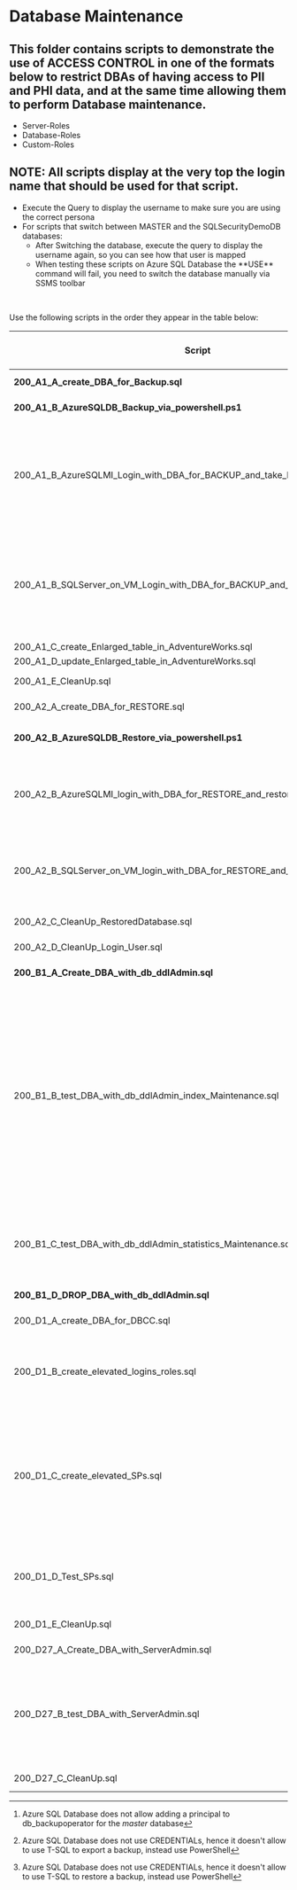 # Database Maintenance

## This folder contains scripts to demonstrate the use of ACCESS CONTROL in one of the formats below to restrict DBAs of having access to PII and PHI data, and at the same time allowing them to perform Database maintenance.
<ul>
  <li>Server-Roles</li>
  <li>Database-Roles</li>
  <li>Custom-Roles</li>
</ul>

## NOTE: All scripts display at the very top the **login name** that should be used for that script.<br>
<ul>
<li>Execute the Query to display the username to make sure you are using the correct persona</li>
<li>For scripts that switch between MASTER and the SQLSecurityDemoDB databases:<ul>
  <li>After Switching the database, execute the query to display the username again, so you can see how that user is mapped</li>
  <li>When testing these scripts on Azure SQL Database the **USE** command will fail, you need to switch the database manually via SSMS toolbar</li>
  </ul>
</ul>
<br>

Use the following scripts in the order they appear in the table below:

| Script | Description | SQL Server on VM | Azure SQL MI | Azure SQL DB |
| ----------- | ----------- | ----------- | ----------- | ----------- |
| **200_A1_A_create_DBA_for_Backup.sql** | Create a login who will perform backup operations | Y | Y | Y[^1] | 
| **200_A1_B_AzureSQLDB_Backup_via_powershell.ps1** | Use PowerShell to export a BACPAC to Storage Account | N | N | Y[^2] |
| 200_A1_B_AzureSQLMI_Login_with_DBA_for_BACKUP_and_take_backups.sql | **for tests on Azure SQL Managed Instance**<br>Login as Backup operator.<br> Verify the backup operator doesn't have access to tables. <br> Perform FULL backup on databases: <ul><li>master</li><li>AdventureWorks</li></ul>  |  N | Y | ? |
| 200_A1_B_SQLServer_on_VM_Login_with_DBA_for_BACKUP_and_take_backups.sql | **for tests on SQL Server on-premises or VM**<br>Login as Backup operator.<br> Verify the backup operator doesn't have access to tables. <br> Perform FULL backup on databases: <ul><li>master</li><li>AdventureWorks</li></ul>  |  Y | N | ? |
| 200_A1_C_create_Enlarged_table_in_AdventureWorks.sql | Creates and populate a new table  |  Y | Y | ? |
| 200_A1_D_update_Enlarged_table_in_AdventureWorks.sql | update rows in the new table |  Y | Y | ? |
| 200_A1_E_CleanUp.sql | Clean-up Login and User for Backup Operator |  Y | Y | ? |
| 200_A2_A_create_DBA_for_RESTORE.sql | Create a login who will perform restore operations |  Y | Y | ? |
| **200_A2_B_AzureSQLDB_Restore_via_powershell.ps1** | Use PowerShell to restore a database from a BACPAC located on a Storage Account | N | N | Y[^3] |
| 200_A2_B_AzureSQLMI_login_with_DBA_for_RESTORE_and_restore_databases.sql | **for tests on Azure SQL Managed Instance**<br> Login as Restore operator.<br> Perform Restore on database: <ul><li>AdventureWorks</li></ul> |  N | Y | ? |
| 200_A2_B_SQLServer_on_VM_login_with_DBA_for_RESTORE_and_restore_databases.sql | **for tests on SQL Server on-premises or VM**<br>Login as Restore operator.<br> Perform Restore on database: <ul><li>AdventureWorks</li></ul> |  Y | N | ? |
| 200_A2_C_CleanUp_RestoredDatabase.sql | Clean-up entries on MSDB<br>Drops restored database  |  Y | Y | ? |
| 200_A2_D_CleanUp_Login_User.sql | Clean-up Login and User for Restore operator |  Y | Y | ? |
| **200_B1_A_Create_DBA_with_db_ddlAdmin.sql** | Creates a Login and User for DDL-Admin |  Y | Y | ? |
| 200_B1_B_test_DBA_with_db_ddlAdmin_index_Maintenance.sql | Login as DDL-Admin.<br>Executes statements to: <ul><li>Create a Table</li><li>Altetr Table</li><li>Access Data from created table</li><li>Add (document) Extended Properties to the table</li><li>try to select data from the created table</li><li>try to drop created table</li><li>try to overpower masking settings</li><li>Try to select data from other schemas/tables</li><li>Creates Indexes</li><li>Alter Indexes</li><li>Drop Indexes</li><li>Alter Indexes</li><li>Create Views</li></ul> |  Y | Y | ? |
| 200_B1_C_test_DBA_with_db_ddlAdmin_statistics_Maintenance.sql | Login as DDL-Admin.<br>Executes statements to: <ul><li>Create Statistics</li><li>Update Statistics</li><li>Drop Statistics</li></ul>| Y | Y | ? |
| **200_B1_D_DROP_DBA_with_db_ddlAdmin.sql** | Clean-up Login and User for DDL Admin |  Y | Y | ? |
| 200_D1_A_create_DBA_for_DBCC.sql | Create a login who will perform DBCC operations |  Y | Y | ? |
| 200_D1_B_create_elevated_logins_roles.sql | Creates: <ul><li>a schema to contain tools to execute DBCC</li><li>an Internal Principal for DBCC commands</li></ul>  |  Y | Y | ? |
| 200_D1_C_create_elevated_SPs.sql | Creates Stored Procedures in the tools schema to execute DBCC commands:<ul><li>up_sp_DBCC_statement - Stored Procedure to execute a generic DBCC command, with limited validation</li><li>up_sp_DBCC_Statement_all_DBCCs - Stored Procedure to execute commands limited to a **restricted**  list of DBCC commands</li></ul> |  Y | Y | ? |
| 200_D1_D_Test_SPs.sql | Login as DBCC Operator.<br> Try to SELECT from tables.<br>Try to manipulate Masking settings.<br>Try to execute DBCC commands.<br>Execute Stored Procedures created to wrap DBCC execution  |  Y | Y | ? |
| 200_D1_E_CleanUp.sql | Drop the User and Login for DBCC Operator |  Y | Y | ? |
| 200_D27_A_Create_DBA_with_ServerAdmin.sql | Create Login and User for Server-Admin operations |  Y | Y | ? |
| 200_D27_B_test_DBA_with_ServerAdmin.sql | Login as Server-Admin operator.<br>Try to select from tables.<br>Try to manipulate masking settings.<br>Try to run DBCC commands.<br>Try to SHUTDOWN server.<br>Try to execute stored procedure sp_lock.<br>Try to stop/pause/resume/restart engine  |  Y | Y | ? |
| 200_D27_C_CleanUp.sql | Clean-up Server-Admin User and Login  |  Y | Y | ? |

[^1]:Azure SQL Database does not allow adding a principal to db_backupoperator for the _master_ database
[^2]:Azure SQL Database does not use CREDENTIALs, hence it doesn't allow to use T-SQL to export a backup, instead use PowerShell 
[^3]:Azure SQL Database does not use CREDENTIALs, hence it doesn't allow to use T-SQL to restore a backup, instead use PowerShell 
